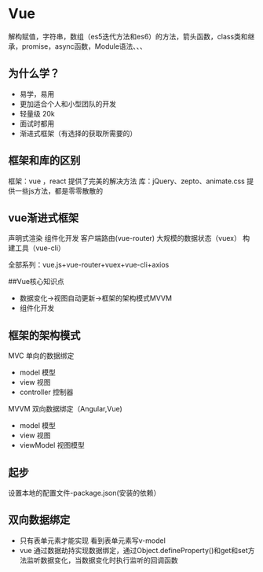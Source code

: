 # Vue

解构赋值，字符串，数组（es5迭代方法和es6）的方法，箭头函数，class类和继承，promise，async函数，Module语法、、、

## 为什么学？
 - 易学，易用
 - 更加适合个人和小型团队的开发
 - 轻量级 20k
 - 面试时都用
 - 渐进式框架（有选择的获取所需要的）

 ## 框架和库的区别
 框架：vue ，react 提供了完美的解决方法
 库：jQuery、zepto、animate.css 提供一些js方法，都是零零散散的

 ## vue渐进式框架
 声明式渲染 组件化开发 客户端路由(vue-router) 大规模的数据状态（vuex）
   构建工具（vue-cli）

   全部系列：vue.js+vue-router+vuex+vue-cli+axios

   ##Vue核心知识点
   - 数据变化->视图自动更新->框架的架构模式MVVM
   - 组件化开发

   ## 框架的架构模式
   MVC    单向的数据绑定
   - model 模型
   - view 视图
   - controller  控制器


  MVVM    双向数据绑定（Angular,Vue)

  - model 模型
  - view 视图
  - viewModel 视图模型


## 起步
设置本地的配置文件-package.json(安装的依赖）

## 双向数据绑定
- 只有表单元素才能实现
看到表单元素写v-model
- vue 通过数据劫持实现数据绑定，通过Object.defineProperty()和get和set方法监听数据变化，当数据变化时执行监听的回调函数
